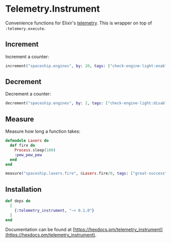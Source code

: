 # Telemetry.Instrument

Convenience functions for Elixir's [telemetry](https://github.com/beam-telemetry/telemetry).
This is wrapper on top of `:telemery.execute`.

## Increment

Increment a counter:

```elixir
increment("spaceship.engines", by: 20, tags: ["check-engine-light:enabled"])

```

## Decrement

Decrement a counter:

```elixir
decrement("spaceship.engines", by: 2, tags: ["check-engine-light:disabled"])

```

## Measure

Measure how long a function takes:

```elixir
defmodule Lasers do
  def fire do
    Process.sleep(100)
    :pew_pew_pew
  end
end

measure("spaceship.lasers.fire", &Lasers.fire/0, tags: ["great-success"])

```

##

## Installation

```elixir
def deps do
  [
    {:telemetry_instrument, "~> 0.1.0"}
  ]
end
```

Documentation can be found at [https://hexdocs.pm/telemetry_instrument](https://hexdocs.pm/telemetry_instrument).
